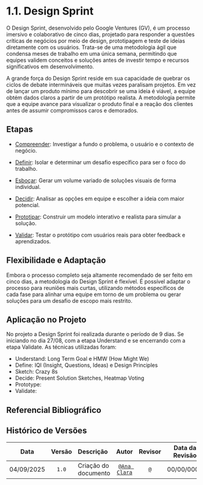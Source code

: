 # 1.1. Design Sprint

O Design Sprint, desenvolvido pelo Google Ventures (GV), é um processo imersivo e colaborativo de cinco dias, projetado para responder a questões críticas de negócios por meio de design, prototipagem e teste de ideias diretamente com os usuários. Trata-se de uma metodologia ágil que condensa meses de trabalho em uma única semana, permitindo que equipes validem conceitos e soluções antes de investir tempo e recursos significativos em desenvolvimento.

A grande força do Design Sprint reside em sua capacidade de quebrar os ciclos de debate intermináveis que muitas vezes paralisam projetos. Em vez de lançar um produto mínimo para descobrir se uma ideia é viável, a equipe obtém dados claros a partir de um protótipo realista. A metodologia permite que a equipe avance para visualizar o produto final e a reação dos clientes antes de assumir compromissos caros e demorados.

## Etapas

- [Compreender](./1.1.1.Understand.md): Investigar a fundo o problema, o usuário e o contexto de negócio.

- [Definir](./1.1.2.Define.md): Isolar e determinar um desafio específico para ser o foco do trabalho.

- [Esboçar](./1.1.3.Sketch.md): Gerar um volume variado de soluções visuais de forma individual.

- [Decidir](./1.1.4.Decide.md): Analisar as opções em equipe e escolher a ideia com maior potencial.

- [Prototipar](./1.1.5.Prototype.md): Construir um modelo interativo e realista para simular a solução.

- [Validar](./1.1.6.Validate.md): Testar o protótipo com usuários reais para obter feedback e aprendizados.

## Flexibilidade e Adaptação

Embora o processo completo seja altamente recomendado de ser feito em cinco dias, a metodologia do Design Sprint é flexível. É possível adaptar o processo para reuniões mais curtas, utilizando métodos específicos de cada fase para alinhar uma equipe em torno de um problema ou gerar soluções para um desafio de escopo mais restrito.

## Aplicação no Projeto

No projeto a Design Sprint foi realizada durante o período de 9 dias. Se iniciando no dia 27/08, com a etapa Understand e se encerrando com a etapa Validate. As técnicas utilizadas foram:

- Understand: Long Term Goal e HMW (How Might We)
- Define: IQI (Insight, Questions, Ideas) e Design Principles
- Sketch: Crazy 8s
- Decide: Present Solution Sketches, Heatmap Voting
- Prototype: 
- Validate: 

## Referencial Bibliográfico

## Histórico de Versões
| **Data**       | **Versão** | **Descrição**                         | **Autor**                                      | **Revisor**                                      | **Data da Revisão** |
| :--------: | :----: | :-------------------------------- | :----------------------------------------: | :----------------------------------------: | :-------------: |
| 04/09/2025 |  `1.0`   | Criação do documento | [`@Ana Clara`](https://github.com/anabborges) | [`@`](https://github.com/) |   00/00/0000    |